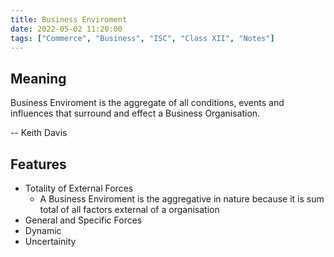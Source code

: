 ```yaml
---
title: Business Enviroment
date: 2022-05-02 11:20:00
tags: ["Commerce", "Business", "ISC", "Class XII", "Notes"]
---
```

## Meaning
Business Enviroment is the aggregate of all conditions, events and influences  that surround and effect a Business Organisation.

-- Keith Davis

## Features
- Totality of External Forces
	- A Business Enviroment is the aggregative in nature because it is sum total of all factors external of a organisation
- General and Specific Forces
- Dynamic
- Uncertainity